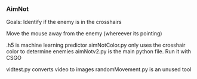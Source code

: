 ### AimNot

Goals:
Identify if the enemy is in the crosshairs

Move the mouse away from the enemy (whereever its pointing)

.h5 is machine learning predictor
aimNotColor.py only uses the crosshair color to determine enemies
aimNotv2.py is the main python file. Run it with CSGO

vidtest.py converts video to images
randomMovement.py is an unused tool
